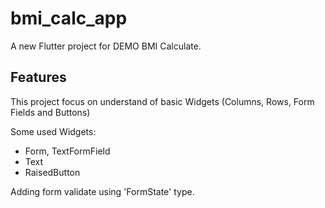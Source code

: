 # bmi_calc_app

A new Flutter project for DEMO BMI Calculate.

## Features

This project focus on understand of basic Widgets (Columns, Rows, Form Fields and Buttons)

Some used Widgets:

- Form, TextFormField  
- Text     
- RaisedButton

Adding form validate using 'FormState' type.